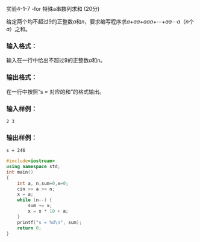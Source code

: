 实验4-1-7 -for 特殊a串数列求和 (20分)

给定两个均不超过9的正整数*a*和*n*，要求编写程序求*a*+*aa*+*aaa*+⋯+*aa⋯a*（*n*个*a*）之和。

### 输入格式：

输入在一行中给出不超过9的正整数*a*和*n*。

### 输出格式：

在一行中按照“s = 对应的和”的格式输出。

### 输入样例：

```in
2 3
```

### 输出样例：

```
s = 246
```



```c++
#include<iostream>
using namespace std;
int main()
{
	int a, n,sum=0,x=0;
	cin >> a >> n;
	x = a;
	while (n--) {
		sum += x;
		x = x * 10 + a;
	}
	printf("s = %d\n", sum);
	return 0;
}
```

